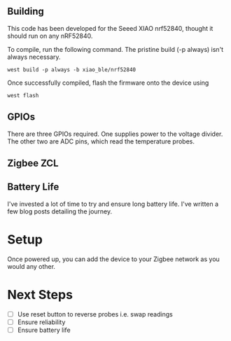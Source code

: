 ## Building 

This code has been developed for the Seeed XIAO nrf52840, thought it should run on any nRF52840. 

To compile, run the following command. The pristine build (-p always) isn't always necessary.

```
west build -p always -b xiao_ble/nrf52840
```

Once successfully compiled, flash the firmware onto the device using

```
west flash
```

## GPIOs

There are three GPIOs required. One supplies power to the voltage divider. The other two are ADC pins, which read the temperature probes.

## Zigbee ZCL


## Battery Life

I've invested a lot of time to try and ensure long battery life. I've written a few blog posts detailing the journey.



# Setup

Once powered up, you can add the device to your Zigbee network as you would any other.

# Next Steps

* [ ] Use reset button to reverse probes i.e. swap readings
* [ ] Ensure reliability
* [ ] Ensure battery life